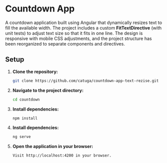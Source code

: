 # Countdown App

A countdown application built using Angular that dynamically resizes text to fill the available width. The project includes a custom **FitTextDirective** (with unit tests) to adjust text size so that it fits in one line. The design is responsive with mobile CSS adjustments, and the project structure has been reorganized to separate components and directives.

## Setup

1. **Clone the repository:**

   ```bash
   git clone https://github.com/catuga/countdown-app-text-rezise.git
   ```

2. **Navigate to the project directory:**
   ```bash
   cd countdown
   ```

3. **Install dependencies:**
   ```bash
   npm install
   ```
4. **Install dependencies:**
   ```bash
   ng serve
   ```

5. **Open the application in your browser:**
   ```bash
   Visit http://localhost:4200 in your browser.
   ```